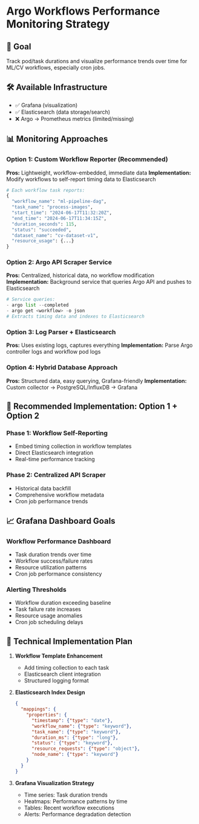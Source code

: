# Argo Workflows Performance Monitoring Strategy

## 🎯 Goal
Track pod/task durations and visualize performance trends over time for ML/CV workflows, especially cron jobs.

## 🛠️ Available Infrastructure
- ✅ Grafana (visualization)
- ✅ Elasticsearch (data storage/search)
- ❌ Argo → Prometheus metrics (limited/missing)

## 📊 Monitoring Approaches

### Option 1: Custom Workflow Reporter (Recommended)
**Pros:** Lightweight, workflow-embedded, immediate data
**Implementation:** Modify workflows to self-report timing data to Elasticsearch

```python
# Each workflow task reports:
{
  "workflow_name": "ml-pipeline-dag",
  "task_name": "process-images", 
  "start_time": "2024-06-17T11:32:20Z",
  "end_time": "2024-06-17T11:34:15Z",
  "duration_seconds": 115,
  "status": "succeeded",
  "dataset_name": "cv-dataset-v1",
  "resource_usage": {...}
}
```

### Option 2: Argo API Scraper Service
**Pros:** Centralized, historical data, no workflow modification
**Implementation:** Background service that queries Argo API and pushes to Elasticsearch

```python
# Service queries:
- argo list --completed
- argo get <workflow> -o json
# Extracts timing data and indexes to Elasticsearch
```

### Option 3: Log Parser + Elasticsearch
**Pros:** Uses existing logs, captures everything
**Implementation:** Parse Argo controller logs and workflow pod logs

### Option 4: Hybrid Database Approach
**Pros:** Structured data, easy querying, Grafana-friendly
**Implementation:** Custom collector → PostgreSQL/InfluxDB → Grafana

## 🚀 Recommended Implementation: Option 1 + Option 2

### Phase 1: Workflow Self-Reporting
- Embed timing collection in workflow templates
- Direct Elasticsearch integration
- Real-time performance tracking

### Phase 2: Centralized API Scraper  
- Historical data backfill
- Comprehensive workflow metadata
- Cron job performance trends

## 📈 Grafana Dashboard Goals

### Workflow Performance Dashboard
- Task duration trends over time
- Workflow success/failure rates  
- Resource utilization patterns
- Cron job performance consistency

### Alerting Thresholds
- Workflow duration exceeding baseline
- Task failure rate increases
- Resource usage anomalies
- Cron job scheduling delays

## 🔧 Technical Implementation Plan

1. **Workflow Template Enhancement**
   - Add timing collection to each task
   - Elasticsearch client integration
   - Structured logging format

2. **Elasticsearch Index Design**
   ```json
   {
     "mappings": {
       "properties": {
         "timestamp": {"type": "date"},
         "workflow_name": {"type": "keyword"},
         "task_name": {"type": "keyword"},
         "duration_ms": {"type": "long"},
         "status": {"type": "keyword"},
         "resource_requests": {"type": "object"},
         "node_name": {"type": "keyword"}
       }
     }
   }
   ```

3. **Grafana Visualization Strategy**
   - Time series: Task duration trends
   - Heatmaps: Performance patterns by time
   - Tables: Recent workflow executions
   - Alerts: Performance degradation detection 